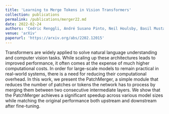 ```yaml
---
title: 'Learning to Merge Tokens in Vision Transformers'
collection: publications
permalink: /publications/merger22.md
date: 2022-02-24
authors: 'Cedric Renggli, André Susano Pinto, Neil Houlsby, Basil Mustafa, Joan Puigcerver, Carlos Riquelme'
venue: 'arXiv'
paperurl: 'https://arxiv.org/abs/2202.12015'
---
```


Transformers are widely applied to solve natural language understanding and computer vision tasks. While scaling up these architectures leads to improved performance, it often comes at the expense of much higher computational costs. In order for large-scale models to remain practical in real-world systems, there is a need for reducing their computational overhead. In this work, we present the PatchMerger, a simple module that reduces the number of patches or tokens the network has to process by merging them between two consecutive intermediate layers. We show that the PatchMerger achieves a significant speedup across various model sizes while matching the original performance both upstream and downstream after fine-tuning.